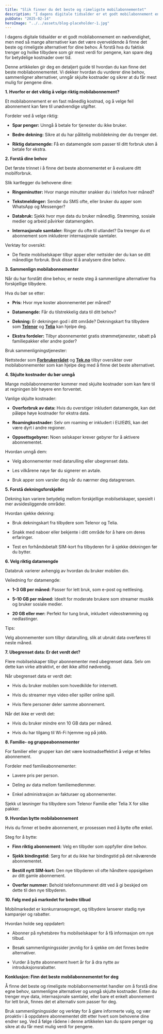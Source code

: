 ```yaml
---
title: "Slik finner du det beste og rimeligste mobilabonnementet"
description: "I dagens digitale tidsalder er et godt mobilabonnement en nødvendighet, men med så mange alternativer kan det være overveldende å finne det beste og rimeligste alternativet for dine behov. Å forstå hva du faktisk trenger og hvilke tilbydere som gir mest verdi for pengene, kan spare deg for betydelige kostnader over tid. Denne artikkelen gir &#8230; Read more"
pubDate: "2025-02-14"
heroImage: "../../assets/blog-placeholder-1.jpg"
---
```


I dagens digitale tidsalder er et godt mobilabonnement en nødvendighet, men med så mange alternativer kan det være overveldende å finne det beste og rimeligste alternativet for dine behov. Å forstå hva du faktisk trenger og hvilke tilbydere som gir mest verdi for pengene, kan spare deg for betydelige kostnader over tid.

Denne artikkelen gir deg en detaljert guide til hvordan du kan finne det beste mobilabonnementet. Vi dekker hvordan du vurderer dine behov, sammenligner alternativer, unngår skjulte kostnader og sikrer at du får mest mulig for pengene dine.

**1. Hvorfor er det viktig å velge riktig mobilabonnement?**

Et mobilabonnement er en fast månedlig kostnad, og å velge feil abonnement kan føre til unødvendige utgifter.

Fordeler ved å velge riktig:

- **Spar penger:** Unngå å betale for tjenester du ikke bruker.

- **Bedre dekning:** Sikre at du har pålitelig mobildekning der du trenger det.

- **Riktig datamengde:** Få en datamengde som passer til ditt forbruk uten å betale for ekstra.

**2. Forstå dine behov**

Det første trinnet i å finne det beste abonnementet er å evaluere ditt mobilforbruk.

Slik kartlegger du behovene dine:

- **Ringeminutter:** Hvor mange minutter snakker du i telefon hver måned?

- **Tekstmeldinger:** Sender du SMS ofte, eller bruker du apper som WhatsApp og Messenger?

- **Databruk:** Sjekk hvor mye data du bruker månedlig. Strømming, sosiale medier og arbeid påvirker datamengden.

- **Internasjonale samtaler:** Ringer du ofte til utlandet? Da trenger du et abonnement som inkluderer internasjonale samtaler.

Verktøy for oversikt:

- De fleste mobilselskaper tilbyr apper eller nettsider der du kan se ditt månedlige forbruk. Bruk disse til å analysere dine behov.

**3. Sammenlign mobilabonnementer**

Når du har forstått dine behov, er neste steg å sammenligne alternativer fra forskjellige tilbydere.

Hva du bør se etter:

- **Pris:** Hvor mye koster abonnementet per måned?

- **Datamengde:** Får du tilstrekkelig data til ditt behov?

- **Dekning:** Er dekningen god i ditt område? Dekningskart fra tilbydere som **[Telenor](https://www.telenor.no)** og **[Telia](https://www.telia.no)** kan hjelpe deg.

- **Ekstra fordeler:** Tilbyr abonnementet gratis strømmetjenester, rabatt på familiepakker eller andre goder?

Bruk sammenligningstjenester:

Nettsteder som **[Forbrukerrådet](https://www.forbrukerradet.no)** og **[Tek.no](https://www.tek.no)** tilbyr oversikter over mobilabonnementer som kan hjelpe deg med å finne det beste alternativet.

**4. Skjulte kostnader du bør unngå**

Mange mobilabonnementer kommer med skjulte kostnader som kan føre til at regningen blir høyere enn forventet.

Vanlige skjulte kostnader:

- **Overforbruk av data:** Hvis du overstiger inkludert datamengde, kan det påløpe høye kostnader for ekstra data.

- **Roamingkostnader:** Selv om roaming er inkludert i EU/EØS, kan det være dyrt i andre regioner.

- **Oppsettsgebyrer:** Noen selskaper krever gebyrer for å aktivere abonnementet.

Hvordan unngå dem:

- Velg abonnementer med datarulling eller ubegrenset data.

- Les vilkårene nøye før du signerer en avtale.

- Bruk apper som varsler deg når du nærmer deg datagrensen.

**5. Forstå dekningsforskjeller**

Dekning kan variere betydelig mellom forskjellige mobilselskaper, spesielt i mer avsidesliggende områder.

Hvordan sjekke dekning:

- Bruk dekningskart fra tilbydere som Telenor og Telia.

- Snakk med naboer eller bekjente i ditt område for å høre om deres erfaringer.

- Test en forhåndsbetalt SIM-kort fra tilbyderen for å sjekke dekningen før du bytter.

**6. Velg riktig datamengde**

Databruk varierer avhengig av hvordan du bruker mobilen din.

Veiledning for datamengde:

- **1–3 GB per måned:** Passer for lett bruk, som e-post og nettlesing.

- **5–10 GB per måned:** Ideelt for moderate brukere som streamer musikk og bruker sosiale medier.

- **20 GB eller mer:** Perfekt for tung bruk, inkludert videostrømming og nedlastinger.

Tips:

Velg abonnementer som tilbyr datarulling, slik at ubrukt data overføres til neste måned.

**7. Ubegrenset data: Er det verdt det?**

Flere mobilselskaper tilbyr abonnementer med ubegrenset data. Selv om dette kan virke attraktivt, er det ikke alltid nødvendig.

Når ubegrenset data er verdt det:

- Hvis du bruker mobilen som hovedkilde for internett.

- Hvis du streamer mye video eller spiller online spill.

- Hvis flere personer deler samme abonnement.

Når det ikke er verdt det:

- Hvis du bruker mindre enn 10 GB data per måned.

- Hvis du har tilgang til Wi-Fi hjemme og på jobb.

**8. Familie- og gruppeabonnementer**

For familier eller grupper kan det være kostnadseffektivt å velge et felles abonnement.

Fordeler med familieabonnementer:

- Lavere pris per person.

- Deling av data mellom familiemedlemmer.

- Enkel administrasjon av fakturaer og abonnementer.

Sjekk ut løsninger fra tilbydere som Telenor Familie eller Telia X for slike pakker.

**9. Hvordan bytte mobilabonnement**

Hvis du finner et bedre abonnement, er prosessen med å bytte ofte enkel.

Steg for å bytte:

- **Finn riktig abonnement:** Velg en tilbyder som oppfyller dine behov.

- **Sjekk bindingstid:** Sørg for at du ikke har bindingstid på det nåværende abonnementet.

- **Bestill nytt SIM-kort:** Den nye tilbyderen vil ofte håndtere oppsigelsen av ditt gamle abonnement.

- **Overfør nummer:** Behold telefonnummeret ditt ved å gi beskjed om dette til den nye tilbyderen.

**10. Følg med på markedet for bedre tilbud**

Mobilmarkedet er konkurransepreget, og tilbydere lanserer stadig nye kampanjer og rabatter.

Hvordan holde seg oppdatert:

- Abonner på nyhetsbrev fra mobilselskaper for å få informasjon om nye tilbud.

- Besøk sammenligningssider jevnlig for å sjekke om det finnes bedre alternativer.

- Vurder å bytte abonnement hvert år for å dra nytte av introduksjonsrabatter.

**Konklusjon: Finn det beste mobilabonnementet for deg**

Å finne det beste og rimeligste mobilabonnementet handler om å forstå dine egne behov, sammenligne alternativer og unngå skjulte kostnader. Enten du trenger mye data, internasjonale samtaler, eller bare et enkelt abonnement for lett bruk, finnes det et alternativ som passer for deg.

Bruk sammenligningssider og verktøy for å gjøre informerte valg, og vær proaktiv i å oppdatere abonnementet ditt etter hvert som behovene dine endrer seg. Ved å følge rådene i denne artikkelen kan du spare penger og sikre at du får mest mulig verdi for pengene.
